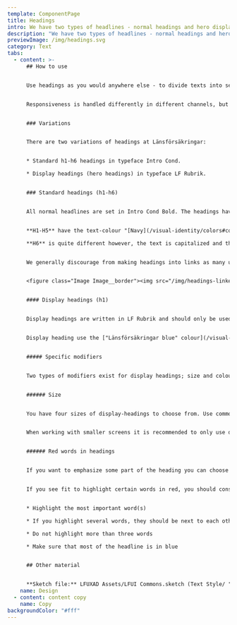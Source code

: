 ```yaml
---
template: ComponentPage
title: Headings
intro: We have two types of headlines - normal headings and hero display headings.
description: "We have two types of headlines - normal headings and hero display headings. "
previewImage: /img/headings.svg
category: Text
tabs:
  - content: >-
      ## How to use


      Use headings as you would anywhere else - to divide texts into sections and explain what the user can expect of the text under the heading. Headings helps the users to quickly find what they're interested in.


      Responsiveness is handled differently in different channels, but a rule of thumb is to work with the smaller headings.


      ### Variations


      There are two variations of headings at Länsförsäkringar:


      * Standard h1-h6 headings in typeface Intro Cond.

      * Display headings (hero headings) in typeface LF Rubrik.


      ### Standard headings (h1-h6)


      All normal headlines are set in Intro Cond Bold. The headings have margin spacing rules depending on their position in a section. 


      **H1-H5** have the text-colour "[Navy](/visual-identity/colors#complimentary-colors)" and only vary in size.\

      **H6** is quite different however, the text is capitalized and the text-colour is "[Grey](/visual-identity/colors#black-white-and-some-shades-of-grey)".


      We generally discourage from making headings into links as many users miss those links, but it is a rule with exceptions. For example our [card-component ](../page-content/card)features clickable headings. When headings h1-h5 are made clickable their colour change to standard link colour "[Länsförsäkringar blue](/visual-identity/colors#primary-colors)" and an underline is added on hover. An example of this can be seen below.


      <figure class="Image Image__border"><img src="/img/headings-linked.png" srcset="/img/headings-linked.png 2x" alt="Example of linked headings with and without hover state"><figcaption><div class="Image__caption"></div></figcaption></figure>


      #### Display headings (h1)


      Display headings are written in LF Rubrik and should only be used as the main headline of a page. Technically they are css-class added to the h1, meaning that the next level of heading should be h2.


      Display heading use the ["Länsförsäkringar blue" colour](/visual-identity/colors#primary-colors) (#00427a).


      ##### Specific modifiers


      Two types of modifiers exist for display headings; size and colour.


      ###### Size


      You have four sizes of display-headings to choose from. Use common sense and a fine-tuned design eye to choose which one.


      When working with smaller screens it is recommended to only use display-3 or display-4.


      ###### Red words in headings


      If you want to emphasize some part of the heading you can choose to make that part "[Länsförsäkringar red](/visual-identity/colors#primary-colors)". The interplay between a blue heading with an emphasis on certain words with red colour is prominent in our ads and analog communication, and thus should be used in brand-bearing digital communication as well. As the red colour can disrupt the flow for certain users (like those with ADHD) we use it with caution in a digital context. 


      If you see fit to highlight certain words in red, you should consider the following:


      * Highlight the most important word(s)

      * If you highlight several words, they should be next to each other

      * Do not highlight more than three words

      * Make sure that most of the headline is in blue


      ## Other material


      **Sketch file:** LFUXAD Assets/LFUI Commons.sketch (Text Style/ "Display" and "Heading")
    name: Design
  - content: content copy
    name: Copy
backgroundColor: "#fff"
---
```

